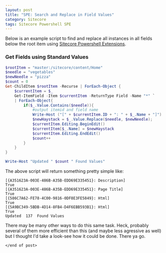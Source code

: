 ```yaml
---
layout: post
title: "SPE: Search and Replace in Field Values"
category: Sitecore
tags: Sitecore Powershell SPE
---
```


Below is an example script to find and replace all instances in all fields below the root item using [Sitecore Powershell Extensions](https://marketplace.sitecore.net/en/Modules/Sitecore_PowerShell_console.aspx).

### Get Fields using Standard Values
```powershell
$rootItem = "master:/sitecore/content/Home"
$needle = "vegetables"
$newNeedle = "pizza"
$count = 0
Get-ChildItem $rootItem -Recurse | ForEach-Object {
    $currentItem = $_
    Get-ItemField -Item $currentItem -ReturnType Field -Name "*" `
    | ForEach-Object{ 
        if($_.Value.Contains($needle)){
            #output itemid and field name
            Write-Host ("[" + $currentItem.ID + ": " + $_.Name + "]")
            $newHaystack = $_.Value.Replace($needle, $newNeedle);
            $currentItem.Editing.BeginEdit()
            $currentItem[$_.Name] = $newHaystack
            $currentItem.Editing.EndEdit()
            $count++
        }
    }
}

Write-Host "Updated " $count " Found Values"
```

The above script will return something pretty simple like: 

```
[{A351623A-003E-486B-A35B-EDD69E335451}: Description]
True
[{A351623A-003E-486B-A35B-EDD69E335451}: Page Title]
True
[{586C7A62-FE78-4C00-9816-0DF8E3FE5849}: Html]
True
[{5A9BC349-5BDB-4D14-8FB4-D4F6EBB593B1}: Html]
True
Updated  137  Found Values
```

There may be many other ways to do this same task. Heck, probably several of them more efficient than this (and maybe less agressive as well) but I thought I'd take a look-see how it could be done.  There ya go.

`</end of post>`
